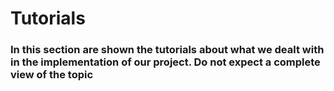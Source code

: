 # Tutorials

### In this section are shown the tutorials about what we dealt with in the implementation of our project. Do not expect a complete view of the topic
